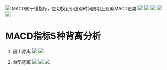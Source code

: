 ![](http://www.net767.com/gupiao/UploadFiles_2010/201004/2010042023480673.gif)
MACD属于慢指标，应切换到小级别时间周期上观察MACD走势
![](http://www.net767.com/gupiao/UploadFiles_2010/201004/2010042023485112.gif)
![](http://www.net767.com/gupiao/UploadFiles_2010/201004/2010042023501822.gif)
![](http://www.net767.com/gupiao/UploadFiles_2010/201004/2010042023510421.gif)
![](http://www.net767.com/gupiao/UploadFiles_2010/201004/2010042023520931.gif)
![](http://www.net767.com/gupiao/UploadFiles_2010/201004/2010042023530926.gif)

# MACD指标5种背离分析

1. 隔山背离
![](http://www.net767.com/gupiao/UploadFiles_2010/201004/2010042016094432.gif)
![](http://www.net767.com/gupiao/UploadFiles_2010/201004/2010042016095717.gif)

2. 单阳背离
![](http://www.net767.com/gupiao/UploadFiles_2010/201004/2010042016101525.gif)
![](http://www.net767.com/gupiao/UploadFiles_2010/201004/2010042016103877.gif)
![](http://www.net767.com/gupiao/UploadFiles_2010/201004/2010042016105363.gif)
